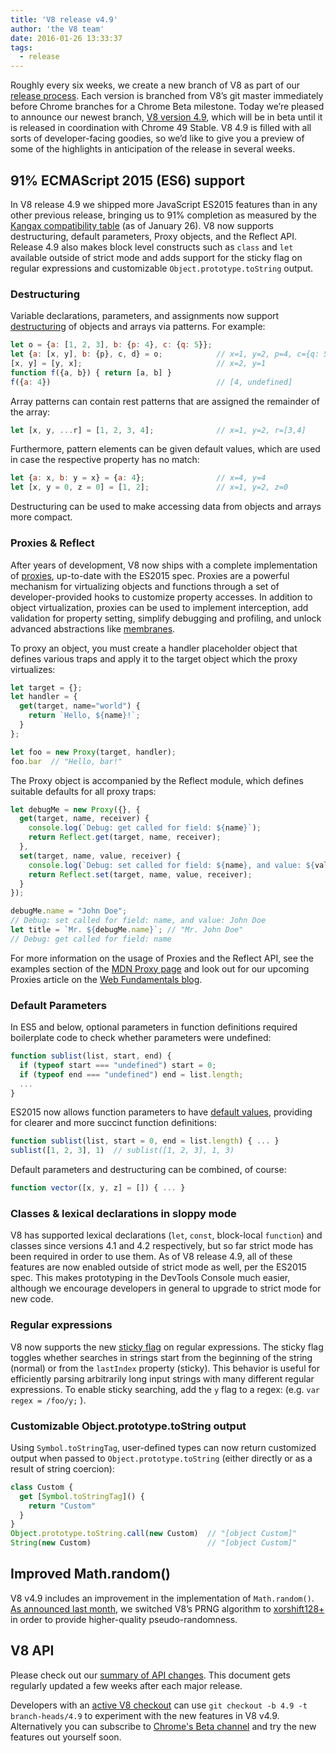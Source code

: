```yaml
---
title: 'V8 release v4.9'
author: 'the V8 team'
date: 2016-01-26 13:33:37
tags:
  - release
---
```

Roughly every six weeks, we create a new branch of V8 as part of our [release process](/docs/release-process). Each version is branched from V8’s git master immediately before Chrome branches for a Chrome Beta milestone. Today we’re pleased to announce our newest branch, [V8 version 4.9](https://chromium.googlesource.com/v8/v8.git/+log/branch-heads/4.9), which will be in beta until it is released in coordination with Chrome 49 Stable. V8 4.9 is filled with all sorts of developer-facing goodies, so we’d like to give you a preview of some of the highlights in anticipation of the release in several weeks.

## 91% ECMAScript 2015 (ES6) support

In V8 release 4.9 we shipped more JavaScript ES2015 features than in any other previous release, bringing us to 91% completion as measured by the [Kangax compatibility table](https://kangax.github.io/compat-table/es6/) (as of January 26). V8 now supports destructuring, default parameters, Proxy objects, and the Reflect API. Release 4.9 also makes block level constructs such as `class` and `let` available outside of strict mode and adds support for the sticky flag on regular expressions and customizable `Object.prototype.toString` output.

### Destructuring

Variable declarations, parameters, and assignments now support [destructuring](https://developer.mozilla.org/en-US/docs/Web/JavaScript/Reference/Operators/Destructuring_assignment) of objects and arrays via patterns. For example:

```js
let o = {a: [1, 2, 3], b: {p: 4}, c: {q: 5}};
let {a: [x, y], b: {p}, c, d} = o;            // x=1, y=2, p=4, c={q: 5}
[x, y] = [y, x];                              // x=2, y=1
function f({a, b}) { return [a, b] }
f({a: 4})                                     // [4, undefined]
```

Array patterns can contain rest patterns that are assigned the remainder of the array:

```js
let [x, y, ...r] = [1, 2, 3, 4];              // x=1, y=2, r=[3,4]
```

Furthermore, pattern elements can be given default values, which are used in case the respective property has no match:

```js
let {a: x, b: y = x} = {a: 4};                // x=4, y=4
let [x, y = 0, z = 0] = [1, 2];               // x=1, y=2, z=0
```

Destructuring can be used to make accessing data from objects and arrays more compact.

### Proxies & Reflect

After years of development, V8 now ships with a complete implementation of [proxies](https://developer.mozilla.org/en-US/docs/Web/JavaScript/Reference/Global_Objects/Proxy), up-to-date with the ES2015 spec. Proxies are a powerful mechanism for virtualizing objects and functions through a set of developer-provided hooks to customize property accesses. In addition to object virtualization, proxies can be used to implement interception, add validation for property setting, simplify debugging and profiling, and unlock advanced abstractions like [membranes](http://tvcutsem.github.io/js-membranes/).

To proxy an object, you must create a handler placeholder object that defines various traps and apply it to the target object which the proxy virtualizes:

```js
let target = {};
let handler = {
  get(target, name="world") {
    return `Hello, ${name}!`;
  }
};

let foo = new Proxy(target, handler);
foo.bar  // "Hello, bar!"
```

The Proxy object is accompanied by the Reflect module, which defines suitable defaults for all proxy traps:

```js
let debugMe = new Proxy({}, {
  get(target, name, receiver) {
    console.log(`Debug: get called for field: ${name}`);
    return Reflect.get(target, name, receiver);
  },
  set(target, name, value, receiver) {
    console.log(`Debug: set called for field: ${name}, and value: ${value}`);
    return Reflect.set(target, name, value, receiver);
  }
});

debugMe.name = "John Doe";
// Debug: set called for field: name, and value: John Doe
let title = `Mr. ${debugMe.name}`; // "Mr. John Doe"
// Debug: get called for field: name
```

For more information on the usage of Proxies and the Reflect API, see the examples section of the [MDN Proxy page](https://developer.mozilla.org/en-US/docs/Web/JavaScript/Reference/Global_Objects/Proxy#Examples) and look out for our upcoming Proxies article on the [Web Fundamentals blog](https://developers.google.com/web/updates/).

### Default Parameters

In ES5 and below, optional parameters in function definitions required boilerplate code to check whether parameters were undefined:

```js
function sublist(list, start, end) {
  if (typeof start === "undefined") start = 0;
  if (typeof end === "undefined") end = list.length;
  ...
}
```

ES2015 now allows function parameters to have [default values](https://developer.mozilla.org/en-US/docs/Web/JavaScript/Reference/Functions/Default_parameters), providing for clearer and more succinct function definitions:

```js
function sublist(list, start = 0, end = list.length) { ... }
sublist([1, 2, 3], 1)  // sublist([1, 2, 3], 1, 3)
```

Default parameters and destructuring can be combined, of course:

```js
function vector([x, y, z] = []) { ... }
```

### Classes & lexical declarations in sloppy mode

V8 has supported lexical declarations (`let`, `const`, block-local `function`) and classes since versions 4.1 and 4.2 respectively, but so far strict mode has been required in order to use them. As of V8 release 4.9, all of these features are now enabled outside of strict mode as well, per the ES2015 spec. This makes prototyping in the DevTools Console much easier, although we encourage developers in general to upgrade to strict mode for new code.

### Regular expressions

V8 now supports the new [sticky flag](https://developer.mozilla.org/en-US/docs/Web/JavaScript/Reference/Global_Objects/RegExp/sticky) on regular expressions. The sticky flag toggles whether searches in strings start from the beginning of the string (normal) or from the `lastIndex` property (sticky). This behavior is useful for efficiently parsing arbitrarily long input strings with many different regular expressions. To enable sticky searching, add the `y` flag to a regex: (e.g. `var regex = /foo/y;` ).

### Customizable Object.prototype.toString output

Using `Symbol.toStringTag`, user-defined types can now return customized output when passed to `Object.prototype.toString` (either directly or as a result of string coercion):

```js
class Custom {
  get [Symbol.toStringTag]() {
    return "Custom"
  }
}
Object.prototype.toString.call(new Custom)  // "[object Custom]"
String(new Custom)                          // "[object Custom]"
```

## Improved Math.random()

V8 v4.9 includes an improvement in the implementation of `Math.random()`. [As announced last month](/blog/math-random), we switched V8’s PRNG algorithm to [xorshift128+](http://vigna.di.unimi.it/ftp/papers/xorshiftplus.pdf) in order to provide higher-quality pseudo-randomness.

## V8 API

Please check out our [summary of API changes](http://bit.ly/v8-api-changes). This document gets regularly updated a few weeks after each major release.

Developers with an [active V8 checkout](https://code.google.com/p/v8-wiki/wiki/UsingGit) can use `git checkout -b 4.9 -t branch-heads/4.9` to experiment with the new features in V8 v4.9. Alternatively you can subscribe to [Chrome's Beta channel](https://www.google.com/chrome/browser/beta.html) and try the new features out yourself soon.
